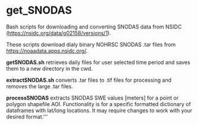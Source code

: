# get_SNODAS
Bash scripts for downloading and converting SNODAS data from NSIDC (https://nsidc.org/data/g02158/versions/1).

These scripts download dialy binary NOHRSC SNODAS .tar files from https://noaadata.apps.nsidc.org/.

**getSNODAS.sh** retrieves daily files for user selected time period and saves them to a new directory in the cwd. 

**extractSNODAS.sh** converts .tar files to .tif files for processing and removes the large .tar files. 

**processSNODAS** extracts SNODAS SWE values [meters] for a point or polygon shapefile AOI. Functionality is for a specific formatted dictionary of dataframes with lat/long locations. It may require changes to work with your desired format.'''
